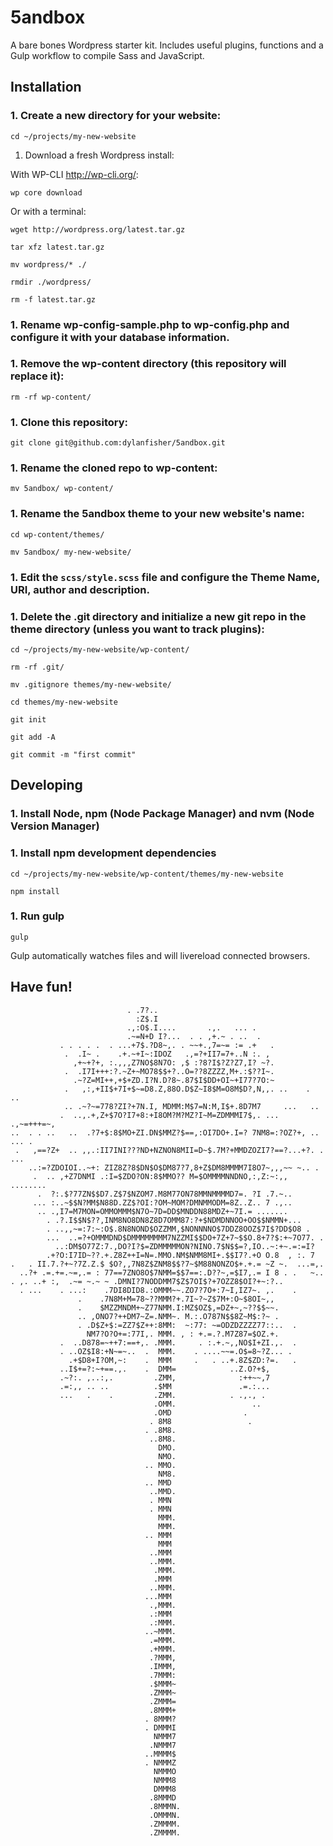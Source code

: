 # 5andbox

A bare bones Wordpress starter kit. Includes useful plugins, functions and a Gulp workflow to compile Sass and JavaScript.

## Installation

### 1. Create a new directory for your website:

`cd ~/projects/my-new-website`

1. Download a fresh Wordpress install:

With WP-CLI http://wp-cli.org/:

`wp core download`

Or with a terminal:

`wget http://wordpress.org/latest.tar.gz`

`tar xfz latest.tar.gz`

`mv wordpress/* ./`

`rmdir ./wordpress/`

`rm -f latest.tar.gz`

### 1. Rename wp-config-sample.php to wp-config.php and configure it with your database information.

### 1. Remove the wp-content directory (this repository will replace it):

`rm -rf wp-content/`

### 1. Clone this repository:

`git clone git@github.com:dylanfisher/5andbox.git`

### 1. Rename the cloned repo to wp-content:

`mv 5andbox/ wp-content/`

### 1. Rename the 5andbox theme to your new website's name:

`cd wp-content/themes/`

`mv 5andbox/ my-new-website/`

### 1. Edit the `scss/style.scss` file and configure the Theme Name, URI, author and description.

### 1. Delete the .git directory and initialize a new git repo in the theme directory (unless you want to track plugins):

`cd ~/projects/my-new-website/wp-content/`

`rm -rf .git/`

`mv .gitignore themes/my-new-website/`

`cd themes/my-new-website`

`git init`

`git add -A`

`git commit -m "first commit"`

## Developing

### 1. Install Node, npm (Node Package Manager) and nvm (Node Version Manager)

### 1. Install npm development dependencies

`cd ~/projects/my-new-website/wp-content/themes/my-new-website`

`npm install`

### 1. Run gulp

`gulp`

Gulp automatically watches files and will livereload connected browsers.

## Have fun!

```
                          . .7?..
                            :Z$.I
                          .,:O$.I....       .,.   ... .
                          .~=N+D I?...  . . ,+.~ . ..  .
           . . . . .  . ...+7$.?D8~,. . ~~+.,7=~= := .+   .
            .  .I~ .    .+.~+I~:IDOZ   .,=?+II7=7+..N :. ,
              ,+~+?+, :.,,,Z7NO$8N7O: ,$ :?8?I$?Z?Z7,I? ~?.
            .  .I7I+++:?.~Z+~MO78$$+?..O=??8ZZZZ,M+.:$??I~.
              .~?Z=MI++,+$+ZD.I?N.D?8~.87$I$DD+OI~+I77?7O:~
            .   ,:,+II$+7I+$~=D8.Z,88O.D$Z~I8$M=O8M$D?,N,,. ..    .  ..
            .. .~?~=778?ZI?+7N.I, MDMM:M$7=N:M,I$+.8D7M7     ...   ..
           .  ..,.+,Z+$7O?I7+8:+I8OM?M?MZ?I~M=ZDMMMI7$,. ... .,~=+++=~,
..  . . ..   ..  .?7+$:8$MO+ZI.DN$MMZ?$==,:OI7DO+.I=? 7NM8=:?OZ?+, .. ... .
 .   ,==?Z+  .. ,,.:II7INI???ND+NZNON8MII=D~$.7M?+MMDZOZI7?==?...+?. . ...
    ..:=?ZDOIOI..~+: ZIZ8Z?8$DN$O$DM87?7,8+Z$DM8MMMM7I8O7~,,,~~ ~.. .
     .  .. ,+Z7DNMI .:I=$ZDO?ON:8$MMO?? M=$OMMMMNNDNO,:,Z:~:,, ........
      .  ?:.$?77ZN$$D7.Z$7$NZOM7.M8M77ON78MMNMMMMD7=. ?I .7.~..
     ... :..~$$N?MM$N88D.ZZ$?OI:?OM~MOM?DMNMMODM=8Z..Z.. 7 .,..
      .. .,I7=M7MON=OMMOMMM$N7O~7D=DD$MNDDN88MDZ+~7I.= .......
        . .?.I$$N$??,INM8NO8DN8Z8D7OMM87:?+$NDMDNNOO+OO$$NMMN+...
        . ..,,~=:7:~:O$.8N8NOND$OZZMM,$NONNNNO$7DDZ8OOZ$7I$?DD$O8 .
        ...  ..=?+OMMMDND$DMMMMMMMM7NZZMI$$DO+7Z+7~$$O.8+7?$:+~7O77. .
          ..:DM$O77Z:7.,DO?I?$=ZDMMMMMON?NINO.7$N$$=?,IO..~:+~.=:=I?
        .+?O:I7ID~??.+.Z8Z++I=N=.MMO.NM$NMM8MI+.$$I7?.+O O.8  , :. 7
.   . II.7.?+~?7Z.Z.$ $O?,,7N8Z$ZNM8$$?7~$M88NONZO$+.+.= ~Z ~.  ...=,.
  ..?+ .=.+=.~=,.= : 77==7ZNO8O$7NMM=$$7==:.D??~,=$I7,.= I 8 . .   ~..
. ,. ..+ :,  .~= ~.~ ~ .DMNI?7NODDMM7$Z$7OI$?+7OZZ8$OI?+~:?..
  . ...    . ...:    .7DI8DID8.:OMMM~~.ZO7?7O+:7~I,IZ7~. ,.    .
               .    .7N8M+M=78~??MMM?+.7I~?~Z$7M+:O~$8OI~,,
               .    $MZZMNDM+~Z77NMM.I:MZ$OZ$,=DZ+~,~??$$~~.
               .. ,ONO7?++DM7~Z=.NMM~. M.:.O787N$$8Z~M$:?~ .
               . .D$Z+$:=ZZ7$Z++:8MM:  ~:77: ~=ODZDZZZZ77::..  .
                 NM7?O?O+=:77I,. MMM. , : +.=.?.M7Z87=$OZ.+.
           .  ..D878=~++7:==+,. .MMM.     . :.+.~,,NO$I+ZI.,.  .
           . ..OZ$I8:+N~=~..  .  MMM.    . ....~~=.O$=8~?Z... .
             .+$D8+I?OM,~:    .  MMM     .   . ..+.8Z$ZD:?=.   .
           ..I$+=?:~+==.,.    .  DMM=            ..Z.O?+$,
           .~?:. ,..:,.         .ZMM,              :++~~,7
           .=:,, .. ..          .$MM               .=.:...
           ...   .    .         .ZMM.            . .,., .
                                .OMM.                 ..
                                .OMD                .
                               . 8M8                 .
                              . .8M8.
                               ..8M8.
                                 DMO.
                                 NMO.
                              .. MMO.
                                 NM8.
                              .. MMD
                               ..MMD.
                               . MMN
                               . MMN
                                 MMM.
                                 MMM.
                              .. MMM
                                 MMM
                               ..MMM
                               ..MMM.
                                .MMM.
                                .MMM
                               ..MMM.
                              ...MMM
                               .,MMM.
                               .:MMM
                               .:MMM.
                              ..~MMM.
                               .=MMM.
                               .+MMM.
                               .?MMM,
                               .IMMM,
                               .7MMM:
                               .$MMM~
                               .ZMMM~
                               .ZMMM=
                               .8MMM+
                              . 8MMM?
                              . DMMMI
                                NMMM7
                               .NMMM7
                              ..MMMM$
                              . NMMMZ
                                NMMMO
                                NMMM8
                                DMMM8
                               .8MMMD
                               .8MMMN.
                               .OMMMN.
                               .ZMMMM.
                               .ZMMMM.
```
